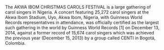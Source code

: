 The AKWA IBOM CHRISTMAS CAROLS FESTIVAL is a large gathering of carol singers in Nigeria. A concert featuring 25,272 carol singers at the Akwa Ibom Stadium, Uyo, Akwa Ibom, Nigeria, with Guinness World Records representatives in attendance, was officially certified as the largest such gathering in the world by Guinness World Records [1] on December 13, 2014, against a former record of 15,674 carol singers which was achieved the previous year (December 15, 2013) by a group called CENTI in Bogotá, Colombia.
